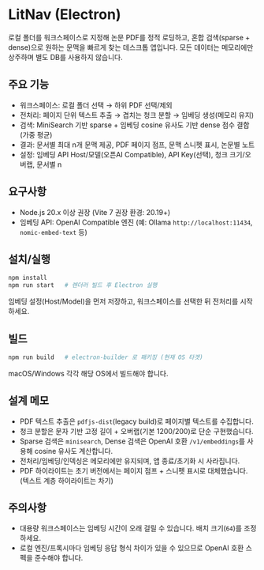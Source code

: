 # LitNav (Electron)

로컬 폴더를 워크스페이스로 지정해 논문 PDF를 정적 로딩하고, 혼합 검색(sparse + dense)으로 원하는 문맥을 빠르게 찾는 데스크톱 앱입니다. 모든 데이터는 메모리에만 상주하며 별도 DB를 사용하지 않습니다.

## 주요 기능

- 워크스페이스: 로컬 폴더 선택 → 하위 PDF 선택/제외
- 전처리: 페이지 단위 텍스트 추출 → 겹치는 청크 분할 → 임베딩 생성(메모리 유지)
- 검색: MiniSearch 기반 sparse + 임베딩 cosine 유사도 기반 dense 점수 결합(가중 평균)
- 결과: 문서별 최대 n개 문맥 제공, PDF 페이지 점프, 문맥 스니펫 표시, 논문별 노트
- 설정: 임베딩 API Host/모델(오픈AI Compatible), API Key(선택), 청크 크기/오버랩, 문서별 n

## 요구사항

- Node.js 20.x 이상 권장 (Vite 7 권장 환경: 20.19+)
- 임베딩 API: OpenAI Compatible 엔진 (예: Ollama `http://localhost:11434`, `nomic-embed-text` 등)

## 설치/실행

```bash
npm install
npm run start   # 렌더러 빌드 후 Electron 실행
```

임베딩 설정(Host/Model)을 먼저 저장하고, 워크스페이스를 선택한 뒤 전처리를 시작하세요.

## 빌드

```bash
npm run build   # electron-builder 로 패키징 (현재 OS 타겟)
```

macOS/Windows 각각 해당 OS에서 빌드해야 합니다.

## 설계 메모

- PDF 텍스트 추출은 `pdfjs-dist`(legacy build)로 페이지별 텍스트를 수집합니다.
- 청크 분할은 문자 기반 고정 길이 + 오버랩(기본 1200/200)로 단순 구현했습니다.
- Sparse 검색은 `minisearch`, Dense 검색은 OpenAI 호환 `/v1/embeddings`를 사용해 cosine 유사도 계산합니다.
- 전처리/임베딩/인덱싱은 메모리에만 유지되며, 앱 종료/초기화 시 사라집니다.
- PDF 하이라이트는 초기 버전에서는 페이지 점프 + 스니펫 표시로 대체했습니다. (텍스트 계층 하이라이트는 차기)

## 주의사항

- 대용량 워크스페이스는 임베딩 시간이 오래 걸릴 수 있습니다. 배치 크기(`64`)를 조정하세요.
- 로컬 엔진/프록시마다 임베딩 응답 형식 차이가 있을 수 있으므로 OpenAI 호환 스펙을 준수해야 합니다.

